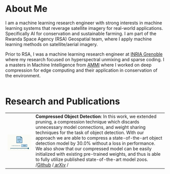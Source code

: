# About Me 

I am a machine learning research engineer with strong interests in machine learning systems that reverage satellite imagery for real-world applications. Specifically AI for conservation and sustainable farming. I am part of the Rwanda Space Agency (RSA) Geospatial team, where I apply machine learning methods on satellite/aerial imagery.

Prior to RSA, I was a machine learning research engineer at [INRIA Grenoble](9https://www.inria.fr/en/inria-centre-university-grenoble-alpes) where my research focused on hyperspectral unmixing and sparse coding. I a masters in Machine Intelligence from [AMMI](https://aimsammi.org/about-ammi-2/) where I worked on deep compression for edge computing and their application in conservation of the environment.<br><br>

# Research and Publications 

|  |  |
|--|--|
|<br><a href="https://arxiv.org/pdf/2107.12283.pdf"><img src="files/compression.gif" /></a> |**Compressed Object Detection**: In this work, we extended pruning, a compression technique which discards unnecessary model connections, and weight sharing techniques for the task of object detection. With our approach we are able to compress a state-of-the-art object detection model by 30.0% without a loss in performance. We also show that our compressed model can be easily initialized with existing pre-trained weights, and thus is able to fully utilize published state-of-the-art model zoos. /<a href="https://github.com/Gedeon-m-gedus/compressed_object_detection">Github</a> /<a href="https://arxiv.org/abs/2102.02896"> arXiv</a> /

